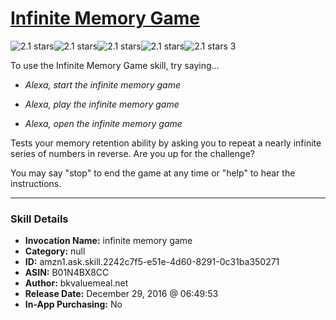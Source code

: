 # [Infinite Memory Game](http://alexa.amazon.com/#skills/amzn1.ask.skill.2242c7f5-e51e-4d60-8291-0c31ba350271)
![2.1 stars](../../images/ic_star_black_18dp_1x.png)![2.1 stars](../../images/ic_star_black_18dp_1x.png)![2.1 stars](../../images/ic_star_half_black_18dp_1x.png)![2.1 stars](../../images/ic_star_border_black_18dp_1x.png)![2.1 stars](../../images/ic_star_border_black_18dp_1x.png) 3

To use the Infinite Memory Game skill, try saying...

* *Alexa, start the infinite memory game*

* *Alexa, play the infinite memory game*

* *Alexa, open the infinite memory game*

Tests your memory retention ability by asking you to repeat a nearly infinite series of numbers in reverse. Are you up for the challenge?

You may say "stop" to end the game at any time or "help" to hear the instructions.

***

### Skill Details

* **Invocation Name:** infinite memory game
* **Category:** null
* **ID:** amzn1.ask.skill.2242c7f5-e51e-4d60-8291-0c31ba350271
* **ASIN:** B01N4BX8CC
* **Author:** bkvaluemeal.net
* **Release Date:** December 29, 2016 @ 06:49:53
* **In-App Purchasing:** No

